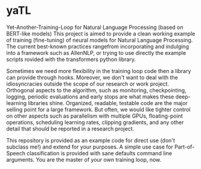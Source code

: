 # yaTL
Yet-Another-Training-Loop for Natural Language Processing (based on BERT-like models)
This project is aimed to provide a clean working example of training (fine-tuning) 
of neural models for Natural Language Processing. 
The current best-known practices rangefrom incorporating and indulging into a framework such as AllenNLP,
or trying to use directly the example scripts rovided with the transformers python library. 

Sometimes we need more flexibility in the training loop code then a library can provide through hooks. 
Moreover, we don't want to deal with the idiosyncracies outside the scope of our research or work project.
Orthogonal aspects to the algorithm, such as monitoring, checkpointing, logging, periodic evaluations and early stops
are what makes these deep-learning libraries shine.
Organized, readable, testable code are the major selling point for a large framework. 
But often, we would like tighter control on other aspects such as parallelism with multiple GPUs,
floating-point operations, scheduling learning rates, clipping gradients, and any other detail 
that should be reported in a research project. 

This repository is provided as an example code for direct use (don't subclass me!) and extend for your purposes.
A simple use case for Part-of-Speech classification is provided with sane defaults command line arguments.
You are the master of your own training loop, now.
 
